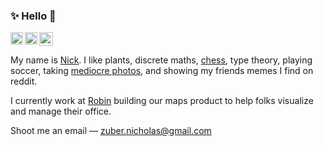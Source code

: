 ### :sparkles: Hello :wave:

<img align="left" height="20" src="https://user-images.githubusercontent.com/10540865/89345686-d9187d80-d675-11ea-892a-483d9e94070b.png" />
<img align="left" height="20" src="https://user-images.githubusercontent.com/10540865/89347391-a9b74000-d678-11ea-8f0e-eaa071b19d69.png" />
<img height="22" src="https://user-images.githubusercontent.com/10540865/89347339-8be9db00-d678-11ea-8563-05ab9147488e.png" />

My name is [Nick](https://nickzuber.com). I like plants, discrete maths, [chess](https://lichess.org/@/zube), type theory, playing soccer, taking [mediocre photos](https://vsco.co/zuber/gallery), and showing my friends memes I find on reddit. 

I currently work at [Robin](https://robinpowered.com/) building our maps product to help folks visualize and manage their office.

Shoot me an email — zuber.nicholas@gmail.com
